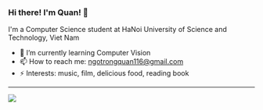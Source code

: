 ### Hi there! I'm Quan! 👋
I'm a Computer Science student at HaNoi University of Science and Technology, Viet Nam

<!--
**quanngotrong/quanngotrong** is a ✨ _special_ ✨ repository because its `README.md` (this file) appears on your GitHub profile.

Here are some ideas to get you started:

- 👯 I’m looking to collaborate on ...
- 💬 Ask me about ...
- 🔭 I’m currently working on ...
- 🤔 I’m looking for help with ...
- 😄 Pronouns: ...

-->
- 🌱 I’m currently learning Computer Vision
- 📫 How to reach me: ngotrongquan116@gmail.com
- ⚡ Interests: music, film, delicious food, reading book

---

<img align="center" src="https://github-readme-stats.vercel.app/api/?username=quanngotrong&show_icons=true&hide_border=true" />



